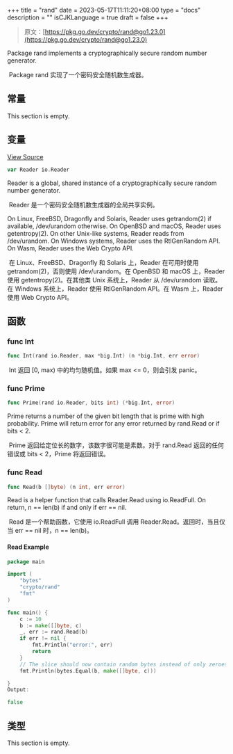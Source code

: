 +++
title = "rand"
date = 2023-05-17T11:11:20+08:00
type = "docs"
description = ""
isCJKLanguage = true
draft = false
+++
> 原文：[https://pkg.go.dev/crypto/rand@go1.23.0](https://pkg.go.dev/crypto/rand@go1.23.0)

Package rand implements a cryptographically secure random number generator.

​	Package rand 实现了一个密码安全随机数生成器。


## 常量 

This section is empty.

## 变量

[View Source](https://cs.opensource.google/go/go/+/go1.20.1:src/crypto/rand/rand.go;l=20)

``` go
var Reader io.Reader
```

Reader is a global, shared instance of a cryptographically secure random number generator.

​	Reader 是一个密码安全随机数生成器的全局共享实例。

On Linux, FreeBSD, Dragonfly and Solaris, Reader uses getrandom(2) if available, /dev/urandom otherwise. On OpenBSD and macOS, Reader uses getentropy(2). On other Unix-like systems, Reader reads from /dev/urandom. On Windows systems, Reader uses the RtlGenRandom API. On Wasm, Reader uses the Web Crypto API.

​	在 Linux、FreeBSD、Dragonfly 和 Solaris 上，Reader 在可用时使用 getrandom(2)，否则使用 /dev/urandom。在 OpenBSD 和 macOS 上，Reader 使用 getentropy(2)。在其他类 Unix 系统上，Reader 从 /dev/urandom 读取。在 Windows 系统上，Reader 使用 RtlGenRandom API。在 Wasm 上，Reader 使用 Web Crypto API。

## 函数

### func Int 

``` go
func Int(rand io.Reader, max *big.Int) (n *big.Int, err error)
```

​	Int 返回 [0, max) 中的均匀随机值。如果 max <= 0，则会引发 panic。

### func Prime

```go
func Prime(rand io.Reader, bits int) (*big.Int, error)
```

Prime returns a number of the given bit length that is prime with high probability. Prime will return error for any error returned by rand.Read or if bits < 2.

​	Prime 返回给定位长的数字，该数字很可能是素数。对于 rand.Read 返回的任何错误或 bits < 2，Prime 将返回错误。

### func Read

```go
func Read(b []byte) (n int, err error)
```

Read is a helper function that calls Reader.Read using io.ReadFull. On return, n == len(b) if and only if err == nil.

​	Read 是一个帮助函数，它使用 io.ReadFull 调用 Reader.Read。返回时，当且仅当 err == nil 时，n == len(b)。

#### Read Example

```go
package main

import (
	"bytes"
	"crypto/rand"
	"fmt"
)

func main() {
	c := 10
	b := make([]byte, c)
	_, err := rand.Read(b)
	if err != nil {
		fmt.Println("error:", err)
		return
	}
	// The slice should now contain random bytes instead of only zeroes.
	fmt.Println(bytes.Equal(b, make([]byte, c)))

}
Output:

false
```



## 类型

This section is empty.